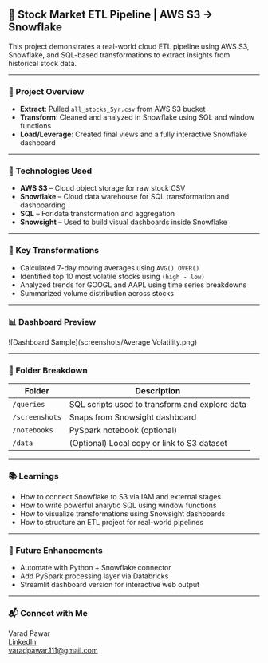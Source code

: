## 🚀 Stock Market ETL Pipeline | AWS S3 → Snowflake

This project demonstrates a real-world cloud ETL pipeline using AWS S3, Snowflake, and SQL-based transformations to extract insights from historical stock data.

---

### 📌 Project Overview

- **Extract**: Pulled `all_stocks_5yr.csv` from AWS S3 bucket  
- **Transform**: Cleaned and analyzed in Snowflake using SQL and window functions  
- **Load/Leverage**: Created final views and a fully interactive Snowflake dashboard

---

### 🔧 Technologies Used

- **AWS S3** – Cloud object storage for raw stock CSV  
- **Snowflake** – Cloud data warehouse for SQL transformation and dashboarding  
- **SQL** – For data transformation and aggregation  
- **Snowsight** – Used to build visual dashboards inside Snowflake

---

### 🧠 Key Transformations

- Calculated 7-day moving averages using `AVG() OVER()`  
- Identified top 10 most volatile stocks using `(high - low)`  
- Analyzed trends for GOOGL and AAPL using time series breakdowns  
- Summarized volume distribution across stocks

---

### 📊 Dashboard Preview

![Dashboard Sample](screenshots/Average Volatility.png)

---

### 📁 Folder Breakdown

| Folder         | Description                                      |
|----------------|--------------------------------------------------|
| `/queries`     | SQL scripts used to transform and explore data   |
| `/screenshots` | Snaps from Snowsight dashboard                   |
| `/notebooks`   | PySpark notebook (optional)                      |
| `/data`        | (Optional) Local copy or link to S3 dataset      |

---

### 📚 Learnings

- How to connect Snowflake to S3 via IAM and external stages  
- How to write powerful analytic SQL using window functions  
- How to visualize transformations using Snowsight dashboards  
- How to structure an ETL project for real-world pipelines

---

### 🚀 Future Enhancements

- Automate with Python + Snowflake connector  
- Add PySpark processing layer via Databricks  
- Streamlit dashboard version for interactive web output

---

### 📬 Connect with Me

Varad Pawar  
[LinkedIn](https://www.linkedin.com/in/varadpawar)  
varadpawar.111@gmail.com
